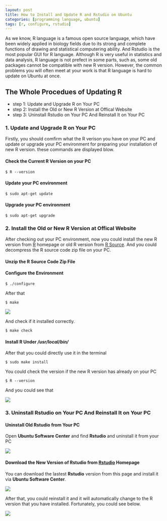 ```yaml
---
layout: post
title: How to Install and Update R and Rstudio on Ubuntu
categories: [programming language, ubuntu]
tags: [r, configure, rstudio]
---
```


As we know, R language is a famous open source language, which have been widely applied in biology fields due to its strong and complete functions of drawing and statistical computering ability. And Rstudio is the most popular GUI for R language. Although R is very useful in statistics and data analysis, R language is not prefect in some parts, such as, some old packages cannot be compatible with new R version. However, the common problems you will often meet at your work is that R language is hard to update on Ubuntu at once. 

## The Whole Procedues of Updating R

- step 1: Update and Upgrade R on Your PC
- step 2: Install the Old or New R Version at Offical Website
- step 3: Uninstall Rstudio on Your PC And Reinstall It on Your PC

### 1. Update and Upgrade R on Your PC

Firstly, you should comfirm what the R verison you have on your PC and update or upgrade your PC environment for preparing your installation of new R version. these commands are displayed blow.

#### Check the Current R Version on your PC
```
$ R --version 
```
#### Update your PC environment
```
$ sudo apt-get update 
```
#### Upgrade your PC environment
```
$ sudo apt-get upgrade
```

### 2. Install the Old or New R Version at Offical Website
After checking out your PC environment, now you could install the new R version from [R](http://cran.rstudio.com/) homepage or old R version from [R Source](http://cran.r-project.org/sources.html). And you could decompress the R source code zip file on your PC.

#### Unzip the R Source Code Zip File

#### Configure the Environment 
```
$ ./configure
```
After that

```
$ make
```
![](http://i.imgur.com/EsMVc44.png)

And check if it installed correctly.

```
$ make check
```
#### Install R Under */usr/local/bin/* 
After that you could directly use it in the terminal

```
$ sudo make install
```
You could check the version if the new R version has already on your PC

```
$ R --version
```
And you could see that

![](http://i.imgur.com/8U6lsLp.png)

### 3. Uninstall Rstudio on Your PC And Reinstall It on Your PC

#### Uninstall Old Rstudio from Your PC

Open **Ubuntu Software Center** and find **Rstudio** and uninstall it from your PC

![](http://i.imgur.com/rFBcNzH.png)

#### Download the New Version of Rstudio from [Rstudio](http://www.rstudio.com/ide/download/desktop) Homepage

You can download the lastest **Rstudio** version from this page and install it via **Ubuntu Software Center**.

![](http://i.imgur.com/pYhLnnw.png)

After that, you could reinstall it and it will automatically change to the R version that you have installed. Fortunately, you could see below.

![](http://i.imgur.com/gM70JYv.png)

